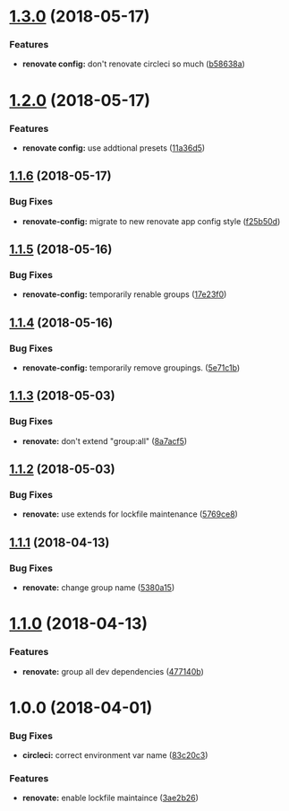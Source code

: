 <a name="1.3.0"></a>
# [1.3.0](https://github.com/mi11er-net/renovate-config/compare/v1.2.0...v1.3.0) (2018-05-17)


### Features

* **renovate config:** don't renovate circleci so much ([b58638a](https://github.com/mi11er-net/renovate-config/commit/b58638a))

<a name="1.2.0"></a>
# [1.2.0](https://github.com/mi11er-net/renovate-config/compare/v1.1.6...v1.2.0) (2018-05-17)


### Features

* **renovate config:** use addtional presets ([11a36d5](https://github.com/mi11er-net/renovate-config/commit/11a36d5))

<a name="1.1.6"></a>
## [1.1.6](https://github.com/mi11er-net/renovate-config/compare/v1.1.5...v1.1.6) (2018-05-17)


### Bug Fixes

* **renovate-config:** migrate to new renovate app config style ([f25b50d](https://github.com/mi11er-net/renovate-config/commit/f25b50d))

<a name="1.1.5"></a>
## [1.1.5](https://github.com/mi11er-net/renovate-config/compare/v1.1.4...v1.1.5) (2018-05-16)


### Bug Fixes

* **renovate-config:** temporarily renable groups ([17e23f0](https://github.com/mi11er-net/renovate-config/commit/17e23f0))

<a name="1.1.4"></a>
## [1.1.4](https://github.com/mi11er-net/renovate-config/compare/v1.1.3...v1.1.4) (2018-05-16)


### Bug Fixes

* **renovate-config:** temporarily remove groupings. ([5e71c1b](https://github.com/mi11er-net/renovate-config/commit/5e71c1b))

<a name="1.1.3"></a>
## [1.1.3](https://github.com/mi11er-net/renovate-config/compare/v1.1.2...v1.1.3) (2018-05-03)


### Bug Fixes

* **renovate:** don't extend "group:all" ([8a7acf5](https://github.com/mi11er-net/renovate-config/commit/8a7acf5))

<a name="1.1.2"></a>
## [1.1.2](https://github.com/mi11er-net/renovate-config/compare/v1.1.1...v1.1.2) (2018-05-03)


### Bug Fixes

* **renovate:** use extends for lockfile maintenance ([5769ce8](https://github.com/mi11er-net/renovate-config/commit/5769ce8))

<a name="1.1.1"></a>
## [1.1.1](https://github.com/mi11er-net/renovate-config/compare/v1.1.0...v1.1.1) (2018-04-13)


### Bug Fixes

* **renovate:** change group name ([5380a15](https://github.com/mi11er-net/renovate-config/commit/5380a15))

<a name="1.1.0"></a>
# [1.1.0](https://github.com/mi11er-net/renovate-config/compare/v1.0.0...v1.1.0) (2018-04-13)


### Features

* **renovate:** group all dev dependencies ([477140b](https://github.com/mi11er-net/renovate-config/commit/477140b))

<a name="1.0.0"></a>
# 1.0.0 (2018-04-01)


### Bug Fixes

* **circleci:** correct environment var name ([83c20c3](https://github.com/mi11er-net/renovate-config/commit/83c20c3))


### Features

* **renovate:** enable lockfile maintaince ([3ae2b26](https://github.com/mi11er-net/renovate-config/commit/3ae2b26))
